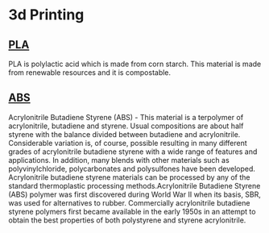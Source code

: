 # 3d Printing

## [PLA](https://plastics.ulprospector.com/generics/34/c/t/polylactic-acid-pla-properties-processing)

PLA is polylactic acid which is made from corn starch. This material is made from renewable resources and it is compostable.

## [ABS](https://plastics.ulprospector.com/generics/1/acrylonitrile-butadiene-styrene-abs)

Acrylonitrile Butadiene Styrene (ABS) - This material is a terpolymer of acrylonitrile, butadiene and styrene. Usual compositions are about half styrene with the balance divided between butadiene and acrylonitrile. Considerable variation is, of course, possible resulting in many different grades of acrylonitrile butadiene styrene with a wide range of features and applications. In addition, many blends with other materials such as polyvinylchloride, polycarbonates and polysulfones have been developed. Acrylonitrile butadiene styrene materials can be processed by any of the standard thermoplastic processing methods.Acrylonitrile Butadiene Styrene (ABS) polymer was first discovered during World War II when its basis, SBR, was used for alternatives to rubber. Commercially acrylonitrile butadiene styrene polymers first became available in the early 1950s in an attempt to obtain the best properties of both polystyrene and styrene acrylonitrile.
